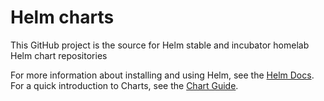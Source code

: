 # Helm charts
This GitHub project is the source for Helm stable and incubator homelab Helm chart repositories


For more information about installing and using Helm, see the
[Helm Docs](https://helm.sh/docs/). For a quick introduction to Charts, see the [Chart Guide](https://helm.sh/docs/topics/charts/).